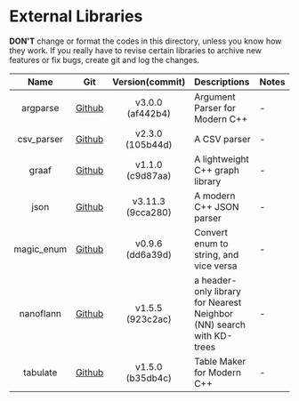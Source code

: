 External Libraries
===

**DON'T** change or format the codes in this directory, unless you know how they work.
If you really have to revise certain libraries to archive new features or fix bugs, create
git and log the changes.

|    Name    |                          Git                          |    Version(commit)    | Descriptions                                                         | Notes |
| :--------: | :---------------------------------------------------: | :-------------------: | :------------------------------------------------------------------- | :---- |
|  argparse  |     [Github](https://github.com/p-ranav/argparse)     | v3.0.0</br>(af442b4)  | Argument Parser for Modern C++                                       | -     |
| csv_parser | [Github](https://github.com/vincentlaucsb/csv-parser) | v2.3.0</br>(105b44d)  | A CSV parser                                                         | -     |
|   graaf    |     [Github](https://github.com/bobluppes/graaf)      | v1.1.0</br>(c9d87aa)  | A lightweight C++ graph library                                      | -     |
|    json    |      [Github](https://github.com/nlohmann/json)       | v3.11.3</br>(9cca280) | A modern C++ JSON parser                                             | -     |
| magic_enum |    [Github](https://github.com/Neargye/magic_enum)    | v0.9.6</br>(dd6a39d)  | Convert enum to string, and vice versa                               | -     |
| nanoflann  |   [Github](https://github.com/jlblancoc/nanoflann)    | v1.5.5</br>(923c2ac)  | a header-only library for Nearest Neighbor (NN) search with KD-trees | -     |
|  tabulate  |     [Github](https://github.com/p-ranav/tabulate)     | v1.5.0</br>(b35db4c)  | Table Maker for Modern C++                                           | -     |